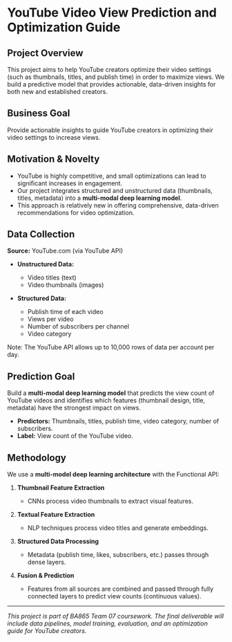 # YouTube Video View Prediction and Optimization Guide

## Project Overview

This project aims to help YouTube creators optimize their video settings (such as thumbnails, titles, and publish time) in order to maximize views. We build a predictive model that provides actionable, data-driven insights for both new and established creators.

## Business Goal

Provide actionable insights to guide YouTube creators in optimizing their video settings to increase views.

## Motivation & Novelty

* YouTube is highly competitive, and small optimizations can lead to significant increases in engagement.
* Our project integrates structured and unstructured data (thumbnails, titles, metadata) into a **multi-modal deep learning model**.
* This approach is relatively new in offering comprehensive, data-driven recommendations for video optimization.

## Data Collection

**Source:** YouTube.com (via YouTube API)

* **Unstructured Data:**

  * Video titles (text)
  * Video thumbnails (images)
* **Structured Data:**

  * Publish time of each video
  * Views per video
  * Number of subscribers per channel
  * Video category

Note: The YouTube API allows up to 10,000 rows of data per account per day.

## Prediction Goal

Build a **multi-modal deep learning model** that predicts the view count of YouTube videos and identifies which features (thumbnail design, title, metadata) have the strongest impact on views.

* **Predictors:** Thumbnails, titles, publish time, video category, number of subscribers.
* **Label:** View count of the YouTube video.

## Methodology

We use a **multi-model deep learning architecture** with the Functional API:

1. **Thumbnail Feature Extraction**

   * CNNs process video thumbnails to extract visual features.

2. **Textual Feature Extraction**

   * NLP techniques process video titles and generate embeddings.

3. **Structured Data Processing**

   * Metadata (publish time, likes, subscribers, etc.) passes through dense layers.

4. **Fusion & Prediction**

   * Features from all sources are combined and passed through fully connected layers to predict view counts (continuous values).
---

*This project is part of BA865 Team 07 coursework. The final deliverable will include data pipelines, model training, evaluation, and an optimization guide for YouTube creators.*

